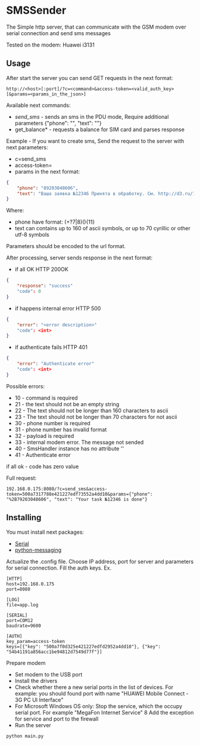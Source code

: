 # SMSSender

The Simple http server, that can communicate with the GSM modem over serial connection and send sms messages
 
Tested on the modem: Huawei i3131
## Usage
After start the server you can send GET requests in the next format:
```
http://<host>[:port]/?c=<command>&access-token=<valid_auth_key>[&params=<params_in_the_json>]
```

Available next commands:

 * *send_sms* - sends an sms in the PDU mode, Require additional parameters {"phone": "", "text": ""}
 * get_balance* - requests a balance for SIM card and parses response

Example -  If you want to create sms, Send the request to the server with next parameters:

 * c=send_sms
 * access-token=<valid auth key>
 * params in the next format:

```json
{
    "phone": "89203048606", 
    "text": "Ваша заявка №12346 Принята в обработку. См. http://d3.ru/1dhk54ff"
}
```
Where:

* phone have format: (\+?7|8)(){11} 
* text can contains up to 160 of ascii symbols, or up to 70 cyrillic or other utf-8 symbols    

Parameters should be encoded to the url format.

After processing, server sends response in the next format:

* if all OK
HTTP 200OK
```json
{
    "response": "success"
    "code": 0
}
```

* if happens internal error
HTTP 500
```json
{
    "error": "<error description>"
    "code": <int>
}
```

* if authenticate fails
HTTP 401
```json
{
    "error": "Authenticate error"
    "code": <int>
}
```
Possible errors:

* 10 - command is required
* 21 - the text should not be an empty string
* 22 - The text should not be longer than 160 characters to ascii
* 23 - The text should not be longer than 70 characters for not ascii
* 30 - phone number is required
* 31 - phone number has invalid format
* 32 - payload is required
* 33 - internal modem error. The message not sended
* 40 - SmsHandler instance has no attribute '<unknown command>'
* 41 - Authenticate error

if all ok - code has zero value

Full request:
```
192.168.0.175:8080/?c=send_sms&access-token=500a7317788e421227edf73552a4dd10&params={"phone": "%2B79203048606", "text": "Your task №12346 is done"}
```

## Installing

You must install next packages:

* [Serial](https://pypi.python.org/pypi/pyserial)
* [python-messaging](https://github.com/pmarti/python-messaging)

Actualize the .config file. Choose IP address, port for server and parameters for serial connection.
Fill the auth keys.
Ex.
```
[HTTP]
host=192.168.0.175
port=8080

[LOG]
file=app.log

[SERIAL]
port=COM12
baudrate=9600

[AUTH]
key_param=access-token
keys=[{"key": "500a7f0d325e421227edfd2952a4dd10"}, {"key": "54b41191a856acc1be94812d7549d77f"}]
```

Prepare modem

* Set modem to the USB port
* Install the drivers
* Check whether there a new serial ports in the list of devices.  For example: you should found port with name "HUAWEI Mobile Connect - 3G PC UI Interface"
* For Microsoft Windows OS only: Stop the service, which the occupy serial port. For example "MegaFon Internet Service"
8 Add the exception for service and port to the firewall
* Run the server

```
python main.py
```